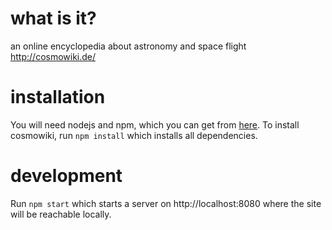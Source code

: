 # what is it?
an online encyclopedia about astronomy and space flight
http://cosmowiki.de/

# installation

You will need nodejs and npm, which you can get from [here][1].
To install cosmowiki, run `npm install` which installs all dependencies.

# development

Run `npm start` which starts a server on http://localhost:8080
where the site will be reachable locally.


[1]: https://nodejs.org